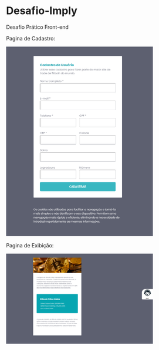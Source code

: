 # Desafio-Imply
Desafio Prático Front-end

Pagina de Cadastro:

<div align="left">
    <img src="https://github.com/PierreGomes/Desafio-Imply/blob/main/imagem%20primeira%20pagina.png" width="400px"</img> 
</div>


Pagina de Exibição:

<div align="left" width="80%">
    <img src="https://github.com/PierreGomes/Desafio-Imply/blob/main/imagem%20segunda%20pagina.png" width="400px"</img> 
</div>

